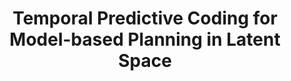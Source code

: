 ---
title: "Temporal Predictive Coding for Model-based Planning in Latent Space"
collection: publications
permalink: /publications/TPC
venue: "The 38th International Conference on Machine Learning (ICML), 2021."
authors: '<b>Tung Nguyen*</b>, Rui Shu*, Tuan Pham*, Hung Bui, Stefano Ermon'
paper: "http://proceedings.mlr.press/v139/nguyen21h/nguyen21h.pdf"
code: "https://github.com/VinAIResearch/TPC-tensorflow"
slide: "https://icml.cc/media/icml-2021/Slides/9447.pdf"
talk: "https://www.youtube.com/watch?v=-mB2M1utpzk"
---